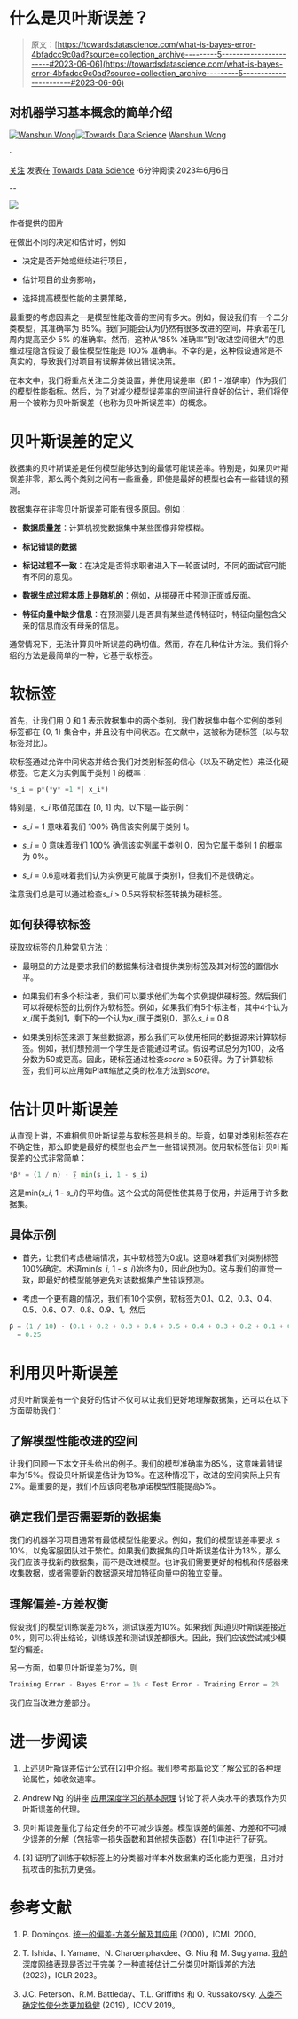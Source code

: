 # 什么是贝叶斯误差？

> 原文：[https://towardsdatascience.com/what-is-bayes-error-4bfadcc9c0ad?source=collection_archive---------5-----------------------#2023-06-06](https://towardsdatascience.com/what-is-bayes-error-4bfadcc9c0ad?source=collection_archive---------5-----------------------#2023-06-06)

## 对机器学习基本概念的简单介绍

[](https://medium.com/@wanshunwong?source=post_page-----4bfadcc9c0ad--------------------------------)[![Wanshun Wong](../Images/42d967999b28ba8ab207f1858e6a4e6b.png)](https://medium.com/@wanshunwong?source=post_page-----4bfadcc9c0ad--------------------------------)[](https://towardsdatascience.com/?source=post_page-----4bfadcc9c0ad--------------------------------)[![Towards Data Science](../Images/a6ff2676ffcc0c7aad8aaf1d79379785.png)](https://towardsdatascience.com/?source=post_page-----4bfadcc9c0ad--------------------------------) [Wanshun Wong](https://medium.com/@wanshunwong?source=post_page-----4bfadcc9c0ad--------------------------------)

·

[关注](https://medium.com/m/signin?actionUrl=https%3A%2F%2Fmedium.com%2F_%2Fsubscribe%2Fuser%2Fb145fb04b8bd&operation=register&redirect=https%3A%2F%2Ftowardsdatascience.com%2Fwhat-is-bayes-error-4bfadcc9c0ad&user=Wanshun+Wong&userId=b145fb04b8bd&source=post_page-b145fb04b8bd----4bfadcc9c0ad---------------------post_header-----------) 发表在 [Towards Data Science](https://towardsdatascience.com/?source=post_page-----4bfadcc9c0ad--------------------------------) ·6分钟阅读·2023年6月6日[](https://medium.com/m/signin?actionUrl=https%3A%2F%2Fmedium.com%2F_%2Fvote%2Ftowards-data-science%2F4bfadcc9c0ad&operation=register&redirect=https%3A%2F%2Ftowardsdatascience.com%2Fwhat-is-bayes-error-4bfadcc9c0ad&user=Wanshun+Wong&userId=b145fb04b8bd&source=-----4bfadcc9c0ad---------------------clap_footer-----------)

--

[](https://medium.com/m/signin?actionUrl=https%3A%2F%2Fmedium.com%2F_%2Fbookmark%2Fp%2F4bfadcc9c0ad&operation=register&redirect=https%3A%2F%2Ftowardsdatascience.com%2Fwhat-is-bayes-error-4bfadcc9c0ad&source=-----4bfadcc9c0ad---------------------bookmark_footer-----------)![](../Images/7227c8d6f3145f701b9b4f4de11a018e.png)

作者提供的图片

在做出不同的决定和估计时，例如

+   决定是否开始或继续进行项目，

+   估计项目的业务影响，

+   选择提高模型性能的主要策略，

最重要的考虑因素之一是模型性能改善的空间有多大。例如，假设我们有一个二分类模型，其准确率为 85%。我们可能会认为仍然有很多改进的空间，并承诺在几周内提高至少 5% 的准确率。然而，这种从“85% 准确率”到“改进空间很大”的思维过程隐含假设了最佳模型性能是 100% 准确率。不幸的是，这种假设通常是不真实的，导致我们对项目有误解并做出错误决策。

在本文中，我们将重点关注二分类设置，并使用误差率（即 1 - 准确率）作为我们的模型性能指标。然后，为了对减少模型误差率的空间进行良好的估计，我们将使用一个被称为贝叶斯误差（也称为贝叶斯误差率）的概念。

# 贝叶斯误差的定义

数据集的贝叶斯误差是任何模型能够达到的最低可能误差率。特别是，如果贝叶斯误差非零，那么两个类别之间有一些重叠，即使是最好的模型也会有一些错误的预测。

数据集存在非零贝叶斯误差可能有很多原因。例如：

+   **数据质量差**：计算机视觉数据集中某些图像非常模糊。

+   **标记错误的数据**

+   **标记过程不一致**：在决定是否将求职者进入下一轮面试时，不同的面试官可能有不同的意见。

+   **数据生成过程本质上是随机的**：例如，从掷硬币中预测正面或反面。

+   **特征向量中缺少信息**：在预测婴儿是否具有某些遗传特征时，特征向量包含父亲的信息而没有母亲的信息。

通常情况下，无法计算贝叶斯误差的确切值。然而，存在几种估计方法。我们将介绍的方法是最简单的一种，它基于软标签。

# 软标签

首先，让我们用 0 和 1 表示数据集中的两个类别。我们数据集中每个实例的类别标签都在 {0, 1} 集合中，并且没有中间状态。在文献中，这被称为硬标签（以与软标签对比）。

软标签通过允许中间状态并结合我们对类别标签的信心（以及不确定性）来泛化硬标签。它定义为实例属于类别 1 的概率：

```py
*s_i = p*(*y* =1 *| x_i*)
```

特别是，*s_i* 取值范围在 [0, 1] 内。以下是一些示例：

+   *s_i* = 1 意味着我们 100% 确信该实例属于类别 1。

+   *s_i* = 0 意味着我们 100% 确信该实例属于类别 0，因为它属于类别 1 的概率为 0%。

+   *s_i* = 0.6意味着我们认为实例更可能属于类别1，但我们不是很确定。

注意我们总是可以通过检查*s_i* > 0.5来将软标签转换为硬标签。

## 如何获得软标签

获取软标签的几种常见方法：

+   最明显的方法是要求我们的数据集标注者提供类别标签及其对标签的置信水平。

+   如果我们有多个标注者，我们可以要求他们为每个实例提供硬标签。然后我们可以将硬标签的比例作为软标签。例如，如果我们有5个标注者，其中4个认为*x_i*属于类别1，剩下的一个认为*x_i*属于类别0，那么*s_i* = 0.8

+   如果类别标签来源于某些数据源，那么我们可以使用相同的数据源来计算软标签。例如，我们想预测一个学生是否能通过考试。假设考试总分为100，及格分数为50或更高。因此，硬标签通过检查*score* ≥ 50获得。为了计算软标签，我们可以应用如Platt缩放之类的校准方法到*score*。

# 估计贝叶斯误差

从直观上讲，不难相信贝叶斯误差与软标签是相关的。毕竟，如果对类别标签存在不确定性，那么即使是最好的模型也会产生一些错误预测。使用软标签估计贝叶斯误差的公式非常简单：

```py
*β* = (1 / n) · ∑ min(s_i, 1 - s_i)
```

这是min(*s_i*, 1 - *s_i*)的平均值。这个公式的简便性使其易于使用，并适用于许多数据集。

## 具体示例

+   首先，让我们考虑极端情况，其中软标签为0或1。这意味着我们对类别标签100%确定。术语min(*s_i*, 1 - *s_i*)始终为0，因此*β*也为0。这与我们的直觉一致，即最好的模型能够避免对该数据集产生错误预测。

+   考虑一个更有趣的情况，我们有10个实例，软标签为0.1、0.2、0.3、0.4、0.5、0.6、0.7、0.8、0.9、1。然后

```py
β = (1 / 10) · (0.1 + 0.2 + 0.3 + 0.4 + 0.5 + 0.4 + 0.3 + 0.2 + 0.1 + 0)
  = 0.25 
```

# 利用贝叶斯误差

对贝叶斯误差有一个良好的估计不仅可以让我们更好地理解数据集，还可以在以下方面帮助我们：

## 了解模型性能改进的空间

让我们回顾一下本文开头给出的例子。我们的模型准确率为85%，这意味着错误率为15%。假设贝叶斯误差估计为13%。在这种情况下，改进的空间实际上只有2%。最重要的是，我们不应该向老板承诺模型性能提高5%。

## **确定我们是否需要新的数据集**

我们的机器学习项目通常有最低模型性能要求。例如，我们的模型误差率要求 ≤ 10%，以免客服团队过于繁忙。如果我们数据集的贝叶斯误差估计为13%，那么我们应该寻找新的数据集，而不是改进模型。也许我们需要更好的相机和传感器来收集数据，或者需要新的数据源来增加特征向量中的独立变量。

## 理解偏差-方差权衡

假设我们的模型训练误差为8%，测试误差为10%。如果我们知道贝叶斯误差接近0%，则可以得出结论，训练误差和测试误差都很大。因此，我们应该尝试减少模型的偏差。

另一方面，如果贝叶斯误差为7%，则

```py
Training Error - Bayes Error = 1% < Test Error - Training Error = 2%
```

我们应当改进方差部分。

# 进一步阅读

1.  上述贝叶斯误差估计公式在[2]中介绍。我们参考那篇论文了解公式的各种理论属性，如收敛速率。

1.  Andrew Ng 的讲座 [应用深度学习的基本原理](https://www.youtube.com/watch?v=F1ka6a13S9I&t=3040s) 讨论了将人类水平的表现作为贝叶斯误差的代理。

1.  贝叶斯误差量化了给定任务的不可减少误差。模型误差的偏差、方差和不可减少误差的分解（包括零一损失函数和其他损失函数）在[1]中进行了研究。

1.  [3] 证明了训练于软标签上的分类器对样本外数据集的泛化能力更强，且对对抗攻击的抵抗力更强。

# 参考文献

1.  P. Domingos. [统一的偏差-方差分解及其应用](https://homes.cs.washington.edu/~pedrod/papers/mlc00a.pdf) (2000)，ICML 2000。

1.  T. Ishida、I. Yamane、N. Charoenphakdee、G. Niu 和 M. Sugiyama. [我的深度网络表现是否过于完美？一种直接估计二分类贝叶斯误差的方法](https://openreview.net/pdf?id=FZdJQgy05rz) (2023)，ICLR 2023。

1.  J.C. Peterson、R.M. Battleday、T.L. Griffiths 和 O. Russakovsky. [人类不确定性使分类更加稳健](https://openaccess.thecvf.com/content_ICCV_2019/papers/Peterson_Human_Uncertainty_Makes_Classification_More_Robust_ICCV_2019_paper.pdf) (2019)，ICCV 2019。
